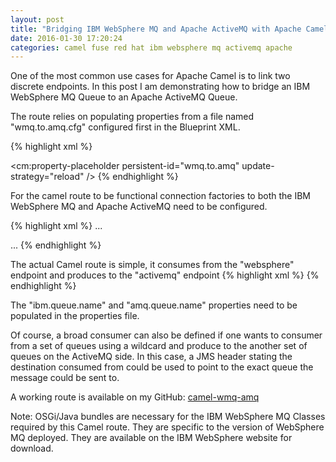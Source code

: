 ```yaml
---
layout: post
title: "Bridging IBM WebSphere MQ and Apache ActiveMQ with Apache Camel"
date: 2016-01-30 17:20:24
categories: camel fuse red hat ibm websphere mq activemq apache
---
```


One of the most common use cases for Apache Camel is to link two discrete endpoints. In this post I am demonstrating how to bridge an IBM WebSphere MQ Queue to an Apache ActiveMQ Queue.

The route relies on populating properties from a file named "wmq.to.amq.cfg" configured first in the Blueprint XML.

{% highlight xml %}
<!-- Property Placeholder -->
<cm:property-placeholder persistent-id="wmq.to.amq" update-strategy="reload" />
{% endhighlight %}

For the camel route to be functional connection factories to both the IBM WebSphere MQ and Apache ActiveMQ need to be configured.

{% highlight xml %}
...
<!-- Configure Active MQ connection factory -->
<bean id="amqConnectionFactory" class="org.apache.activemq.ActiveMQConnectionFactory">
    <property name="brokerURL" value="${amq.broker.url}" />
    <property name="userName" value="${amq.username}" />
    <property name="password" value="${amq.password}" />
</bean>

<bean id="jmsConfig" class="org.apache.camel.component.jms.JmsConfiguration">
    <property name="connectionFactory" ref="amqConnectionFactory" />
    <property name="concurrentConsumers" value="10" />
</bean>

<bean id="activemq" class="org.apache.activemq.camel.component.ActiveMQComponent">
    <property name="configuration" ref="jmsConfig" />
</bean>

<!-- Configure IBM WebSphere MQ connection factory -->
<bean id="websphereConnectionFactory" class="com.ibm.mq.jms.MQConnectionFactory">
    <property name="transportType" value="1" />
    <property name="hostName" value="${ibm.mq.host}" />
    <property name="port" value="${ibm.mq.port}" />
    <property name="queueManager" value="${ibm.qm.name}" />
</bean>

<bean id="websphereConfig" class="org.apache.camel.component.jms.JmsConfiguration">
    <property name="connectionFactory" ref="websphereConnectionFactory" />
    <property name="concurrentConsumers" value="10" />
</bean>

<bean id="websphere" class="org.apache.camel.component.jms.JmsComponent">
    <property name="configuration" ref="websphereConfig" />
</bean>
...
{% endhighlight %}

The actual Camel route is simple, it consumes from the "websphere" endpoint and produces to the "activemq" endpoint
{% highlight xml %}
<camelContext trace="false" id="wmqToAmqContext" xmlns="http://camel.apache.org/schema/blueprint">
	<route id="wmqToAmqBridge">
		<from uri="websphere:queue:{{{ibm.queue.name}}}?mapJmsMessage=false" />
		<log message="The message contains ${body}" />
		<to uri="activemq:queue:{{{amq.queue.name}}}" />
	</route>
</camelContext>
{% endhighlight %}

The "ibm.queue.name" and "amq.queue.name" properties need to be populated in the properties file.

Of course, a broad consumer can also be defined if one wants to consumer from a set of queues using a wildcard and produce to the another set of queues on the ActiveMQ side. In this case, a JMS header stating the destination consumed from could be used to point to the exact queue the message could be sent to.

A working route is available on my GitHub: [camel-wmq-amq][1]

Note: OSGi/Java bundles are necessary for the IBM WebSphere MQ Classes required by this Camel route. They are specific to the version of WebSphere MQ deployed. They are available on the IBM WebSphere website for download.

[1]: https://github.com/smparekh/camel-wmq-amq "camel-wmq-amq"
